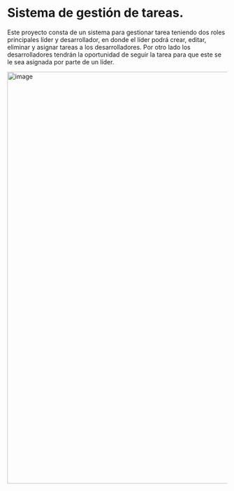 # Sistema de gestión de tareas.

Este proyecto consta de un sistema para gestionar tarea teniendo dos roles principales líder y desarrollador, en donde el líder podrá crear, editar, eliminar y asignar tareas a los desarrolladores. Por otro lado los desarrolladores tendrán la oportunidad de seguir la tarea para que este se le sea asignada por parte de un líder.

<img width="942" alt="image" src="https://github.com/KerwinAngeles/SistemaGestionTarea/assets/133922161/9e6cb687-993d-4415-90cb-3a25f6b8e538">
